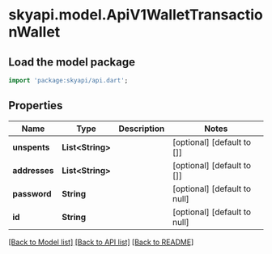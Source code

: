 # skyapi.model.ApiV1WalletTransactionWallet

## Load the model package
```dart
import 'package:skyapi/api.dart';
```

## Properties
Name | Type | Description | Notes
------------ | ------------- | ------------- | -------------
**unspents** | **List&lt;String&gt;** |  | [optional] [default to []]
**addresses** | **List&lt;String&gt;** |  | [optional] [default to []]
**password** | **String** |  | [optional] [default to null]
**id** | **String** |  | [optional] [default to null]

[[Back to Model list]](../README.md#documentation-for-models) [[Back to API list]](../README.md#documentation-for-api-endpoints) [[Back to README]](../README.md)


